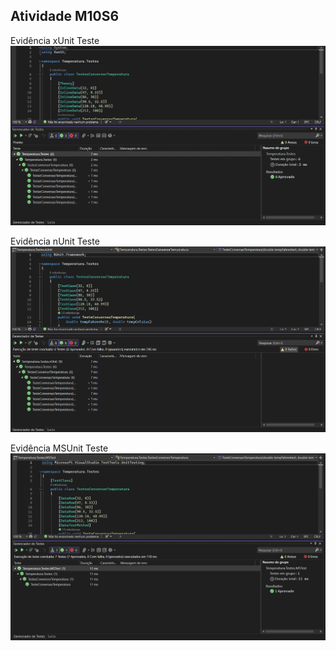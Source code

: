 ## Atividade M10S6

Evidência xUnit Teste
![plot](./assets/Captura%20de%20tela%202024-05-28%20092142.png)

Evidência nUnit Teste
![plot](./assets/Captura%20de%20tela%202024-05-28%20094345.png)

Evidência MSUnit Teste
![plot](./assets/Captura%20de%20tela%202024-05-28%20095502.png)
